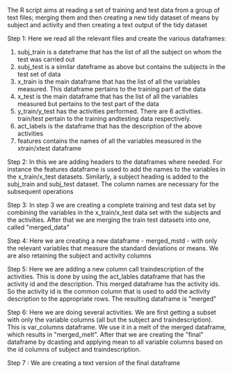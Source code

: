 The R script aims at reading a set of training and test data from a group of text files; merging them and then creating a new tidy dataset of means by subject and activity and then creating a text output of the tidy dataset

Step 1: Here we read all the relevant files and create the various dataframes:
1. subj_train is a dateframe that has the list of all the subject on whom the test was carried out
2. subj_test is a similar dateframe as above but contains the subjects in the test set of data
3. x_train is the main dataframe that has the list of all the variables measured. This dataframe pertains to the training part of the data
4. x_test is the main dataframe that has the list of all the variables measured but pertains to the test part of the data
5. y_train/y_test has the activities performed. There are 6 activities. train/test pertain to the training andtesting data respectively.
6. act_labels is the dataframe that has the description of the above activities
7. features contains the names of all the variables measured in the xtrain/xtest dataframe

Step 2: In this we are adding headers to the dataframes where needed. For instance the features dataframe is used to add the names to the variables in the x_train/x_test datasets. Similarly, a subject heading is added to the subj_train and subj_test dataset. The column names are necessary for the subsequent operations

Step 3: In step 3 we are creating a complete training and test data set by combining the variables in the x_train/x_test data set with the subjects and the activities. After that we are merging the train test datasets into one, called "merged_data"

Step 4: Here we are creating a new dataframe - merged_mstd - with only the relevant variables that measure the standard deviations or means. We are also retaining the subject and activity columns

Step 5: Here we are adding a new column call traindescription of the activities. This is done by using the act_lables dataframe that has the activity id and the description. This merged dataframe has the activity ids. So the activity id is the common column that is used to add the activity description to the appropriate rows. The resulting dataframe is "merged"

Step 6: Here we are doing several activities. We are first getting a subset with only the variable columns (all but the subject and traindescription). This is var_columns dataframe. We use it in a melt of the merged dataframe, which results in "merged_melt". After that we are creating the "final" dataframe by dcasting and applying mean to all variable columns based on the id columns of subject and traindescription.

Step 7 : We are creating a text version of the final dataframe
